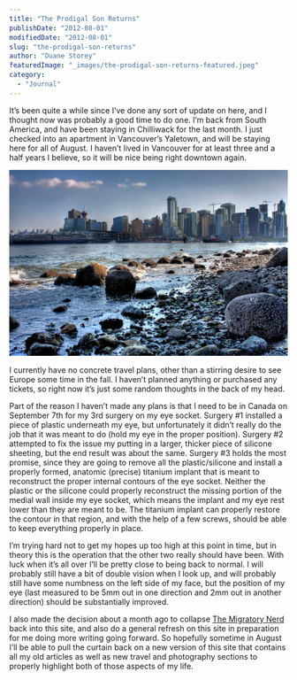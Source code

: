 ```yaml
---
title: "The Prodigal Son Returns"
publishDate: "2012-08-01"
modifiedDate: "2012-08-01"
slug: "the-prodigal-son-returns"
author: "Duane Storey"
featuredImage: "_images/the-prodigal-son-returns-featured.jpeg"
category:
  - "Journal"
---
```


It’s been quite a while since I’ve done any sort of update on here, and I thought now was probably a good time to do one. I’m back from South America, and have been staying in Chilliwack for the last month. I just checked into an apartment in Vancouver’s Yaletown, and will be staying here for all of August. I haven’t lived in Vancouver for at least three and a half years I believe, so it will be nice being right downtown again.

[![](_images/the-prodigal-son-returns-1.jpeg "yvr")](_images/the-prodigal-son-returns-1.jpeg)

I currently have no concrete travel plans, other than a stirring desire to see Europe some time in the fall. I haven’t planned anything or purchased any tickets, so right now it’s just some random thoughts in the back of my head.

Part of the reason I haven’t made any plans is that I need to be in Canada on September 7th for my 3rd surgery on my eye socket. Surgery #1 installed a piece of plastic underneath my eye, but unfortunately it didn’t really do the job that it was meant to do (hold my eye in the proper position). Surgery #2 attempted to fix the issue my putting in a larger, thicker piece of silicone sheeting, but the end result was about the same. Surgery #3 holds the most promise, since they are going to remove all the plastic/silicone and install a properly formed, anatomic (precise) titanium implant that is meant to reconstruct the proper internal contours of the eye socket. Neither the plastic or the silicone could properly reconstruct the missing portion of the medial wall inside my eye socket, which means the implant and my eye rest lower than they are meant to be. The titanium implant can properly restore the contour in that region, and with the help of a few screws, should be able to keep everything properly in place.

I’m trying hard not to get my hopes up too high at this point in time, but in theory this is the operation that the other two really should have been. With luck when it’s all over I’ll be pretty close to being back to normal. I will probably still have a bit of double vision when I look up, and will probably still have some numbness on the left side of my face, but the position of my eye (last measured to be 5mm out in one direction and 2mm out in another direction) should be substantially improved.

I also made the decision about a month ago to collapse [The Migratory Nerd](http://themigratorynerd.com) back into this site, and also do a general refresh on this site in preparation for me doing more writing going forward. So hopefully sometime in August I’ll be able to pull the curtain back on a new version of this site that contains all my old articles as well as new travel and photography sections to properly highlight both of those aspects of my life.